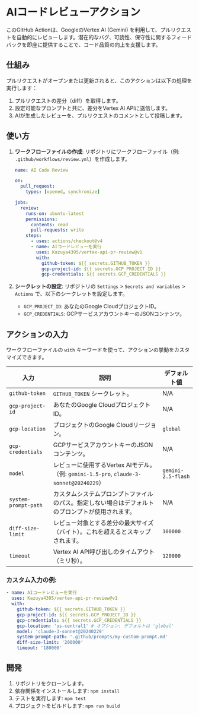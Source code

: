 # AIコードレビューアクション

このGitHub Actionは、GoogleのVertex AI (Gemini) を利用して、プルリクエストを自動的にレビューします。潜在的なバグ、可読性、保守性に関するフィードバックを即座に提供することで、コード品質の向上を支援します。

## 仕組み

プルリクエストがオープンまたは更新されると、このアクションは以下の処理を実行します：

1.  プルリクエストの差分（diff）を取得します。
2.  設定可能なプロンプトと共に、差分をVertex AI APIに送信します。
3.  AIが生成したレビューを、プルリクエストのコメントとして投稿します。

## 使い方

1.  **ワークフローファイルの作成**: リポジトリにワークフローファイル（例: `.github/workflows/review.yml`）を作成します。

    ```yaml
    name: AI Code Review

    on:
      pull_request:
        types: [opened, synchronize]

    jobs:
      review:
        runs-on: ubuntu-latest
        permissions:
          contents: read
          pull-requests: write
        steps:
          - uses: actions/checkout@v4
          - name: AIコードレビューを実行
            uses: Kazuya4395/vertex-api-pr-review@v1
            with:
              github-token: ${{ secrets.GITHUB_TOKEN }}
              gcp-project-id: ${{ secrets.GCP_PROJECT_ID }}
              gcp-credentials: ${{ secrets.GCP_CREDENTIALS }}
    ```

2.  **シークレットの設定**: リポジトリの `Settings` > `Secrets and variables` > `Actions` で、以下のシークレットを設定します。
    - `GCP_PROJECT_ID`: あなたのGoogle CloudプロジェクトID。
    - `GCP_CREDENTIALS`: GCPサービスアカウントキーのJSONコンテンツ。

## アクションの入力

ワークフローファイルの `with` キーワードを使って、アクションの挙動をカスタマイズできます。

| 入力                 | 説明                                                                                             | デフォルト値       |
| -------------------- | ------------------------------------------------------------------------------------------------ | ------------------ |
| `github-token`       | `GITHUB_TOKEN` シークレット。                                                                    | N/A                |
| `gcp-project-id`     | あなたのGoogle CloudプロジェクトID。                                                             | N/A                |
| `gcp-location`       | プロジェクトのGoogle Cloudリージョン。                                                           | `global`           |
| `gcp-credentials`    | GCPサービスアカウントキーのJSONコンテンツ。                                                      | N/A                |
| `model`              | レビューに使用するVertex AIモデル。（例: `gemini-1.5-pro`, `claude-3-sonnet@20240229`）          | `gemini-2.5-flash` |
| `system-prompt-path` | カスタムシステムプロンプトファイルのパス。指定しない場合はデフォルトのプロンプトが使用されます。 | N/A                |
| `diff-size-limit`    | レビュー対象とする差分の最大サイズ（バイト）。これを超えるとスキップされます。                   | `100000`           |
| `timeout`            | Vertex AI API呼び出しのタイムアウト（ミリ秒）。                                                  | `120000`           |

### カスタム入力の例:

```yaml
- name: AIコードレビューを実行
  uses: Kazuya4395/vertex-api-pr-review@v1
  with:
    github-token: ${{ secrets.GITHUB_TOKEN }}
    gcp-project-id: ${{ secrets.GCP_PROJECT_ID }}
    gcp-credentials: ${{ secrets.GCP_CREDENTIALS }}
    gcp-location: 'us-central1' # オプション: デフォルトは 'global'
    model: 'claude-3-sonnet@20240229'
    system-prompt-path: '.github/prompts/my-custom-prompt.md'
    diff-size-limit: '200000'
    timeout: '180000'
```

## 開発

1.  リポジトリをクローンします。
2.  依存関係をインストールします: `npm install`
3.  テストを実行します: `npm test`
4.  プロジェクトをビルドします: `npm run build`
